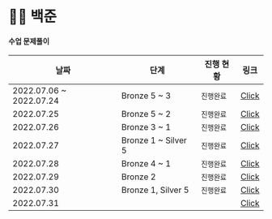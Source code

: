 # 🧑‍💻 백준

#### **수업 문제풀이**

| 날짜                    | 단계                | 진행 현황  | 링크                                                         |
| ----------------------- | ------------------- | ---------- | ------------------------------------------------------------ |
| 2022.07.06 ~ 2022.07.24 | Bronze 5 ~ 3        | `진행완료` | [Click](https://github.com/jejoonlee/baekjoon/tree/master/20220706_20220724) |
| 2022.07.25              | Bronze 5 ~ 2        | `진행완료` | [Click](https://github.com/jejoonlee/baekjoon/tree/master/20220725) |
| 2022.07.26              | Bronze 3 ~ 1        | `진행완료` | [Click](https://github.com/jejoonlee/baekjoon/tree/master/20220726) |
| 2022.07.27              | Bronze 1 ~ Silver 5 | `진행완료` | [Click](https://github.com/jejoonlee/baekjoon/tree/master/20220727) |
| 2022.07.28              | Bronze 4 ~ 1        | `진행완료` | [Click](https://github.com/jejoonlee/baekjoon/tree/master/20220728) |
| 2022.07.29              | Bronze 2            | `진행완료` | [Click](https://github.com/jejoonlee/baekjoon/tree/master/20220729) |
| 2022.07.30              | Bronze 1, Silver 5  | `진행완료` | [Click](https://github.com/jejoonlee/baekjoon/tree/master/20220730) |
| 2022.07.31              |                     |            | [Click](https://github.com/jejoonlee/baekjoon/tree/master/20220731) |

